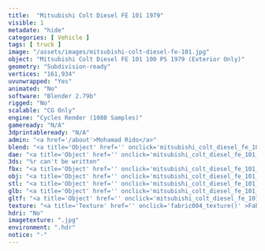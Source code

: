 ```yaml
---
title:  "Mitsubishi Colt Diesel FE 101 1979"
visible: 1
metadate: "hide"
categories: [ Vehicle ]
tags: [ truck ]
image: "/assets/images/mitsubishi-colt-diesel-fe-101.jpg"
object: "Mitsubishi Colt Diesel FE 101 100 PS 1979 (Exterior Only)"
geometry: "Subdivision-ready"
vertices: "161,934"
uvunwrapped: "Yes"
animated: "No"
software: "Blender 2.79b"
rigged: "No"
scalable: "CG Only"
engine: "Cycles Render (1080 Samples)"
gameready: "N/A"
3dprintableready: "N/A"
admin: "<a href='/about'>Mohamad Rido</a>"
blend: "<a title='Object' href='' onclick='mitsubishi_colt_diesel_fe_101_blend()' >.zip 10.4 MB</a>"
dae: "<a title='Object' href='' onclick='mitsubishi_colt_diesel_fe_101_dae()' >.zip 4.7 MB</a>"
3ds: "%r can't be written"
fbx: "<a title='Object' href='' onclick='mitsubishi_colt_diesel_fe_101_fbx()' >.zip 6.6 MB</a>"
obj: "<a title='Object' href='' onclick='mitsubishi_colt_diesel_fe_101_obj()' >.zip 4.2 MB</a>"
stl: "<a title='Object' href='' onclick='mitsubishi_colt_diesel_fe_101_stl()' >.zip 6.3 MB</a>"
glb: "<a title='Object' href='' onclick='mitsubishi_colt_diesel_fe_101_glb()' >.zip 10.3 MB</a>"
gltf: "<a title='Object' href='' onclick='mitsubishi_colt_diesel_fe_101_gltf()' >.zip 10.8 MB</a>"
texture: "<a title='Texture' href='' onclick='fabric004_texture()' >Fabric004</a>"
hdri: "No"
imagetexture: ".jpg"
environment: ".hdr"
notice: "-"
---
```

